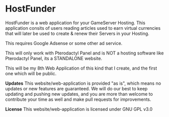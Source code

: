 # HostFunder

HostFunder is a web application for your GameServer Hosting. This application consits of users reading articles used to earn virtual currencies that will later be used to create & renew their Servers in your Hosting.

This requires Google Adsense or some other ad service.

This will only work with Pterodactyl Panel and is NOT a hosting software like Pterodactyl Panel, its a STANDALONE website.


This will be my 8th Web Application of this kind that I create, and the first one which will be public.

**Updates**
This website/web-application is provided "as is", which means no updates or new features are guaranteed. We will do our best to keep updating and pushing new updates, and you are more than welcome to contribute your time as well and make pull requests for improvements.

**License**
This website/web-application is licensed under GNU GPL v3.0


